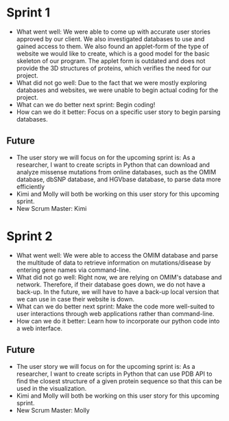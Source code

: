 # Sprint 1

- What went well: We were able to come up with accurate user stories approved by our client. We also investigated databases to use and gained access to them. We also found an applet-form of the type of website we would like to create, which is a good model for the basic skeleton of our program. The applet form is outdated and does not provide the 3D structures of proteins, which verifies the need for our project. 
- What did not go well: Due to the fact that we were mostly exploring databases and websites, we were unable to begin actual coding for the project. 
- What can we do better next sprint: Begin coding!
- How can we do it better: Focus on a specific user story to begin parsing databases. 

## Future
- The user story we will focus on for the upcoming sprint is:
As a researcher, I want to create scripts in Python that can download and analyze missense mutations from online databases, such as the OMIM database, dbSNP database, and HGVbase database, to parse data more efficiently
- Kimi and Molly will both be working on this user story for this upcoming sprint.
- New Scrum Master: Kimi



# Sprint 2

- What went well: We were able to access the OMIM database and parse the multitude of data to retrieve information on mutations/disease by entering gene names via command-line. 
- What did not go well: Right now, we are relying on OMIM's database and network. Therefore, if their database goes down, we do not have a back-up. In the future, we will have to have a back-up local version that we can use in case their website is down. 
- What can we do better next sprint: Make the code more well-suited to user interactions through web applications rather than command-line.
- How can we do it better: Learn how to incorporate our python code into a web interface. 

## Future
- The user story we will focus on for the upcoming sprint is: As a researcher, I want to create scripts in Python that can use PDB API to find the closest structure of a given protein sequence so that this can be used in the visualization.
- Kimi and Molly will both be working on this user story for this upcoming sprint. 
- New Scrum Master: Molly
